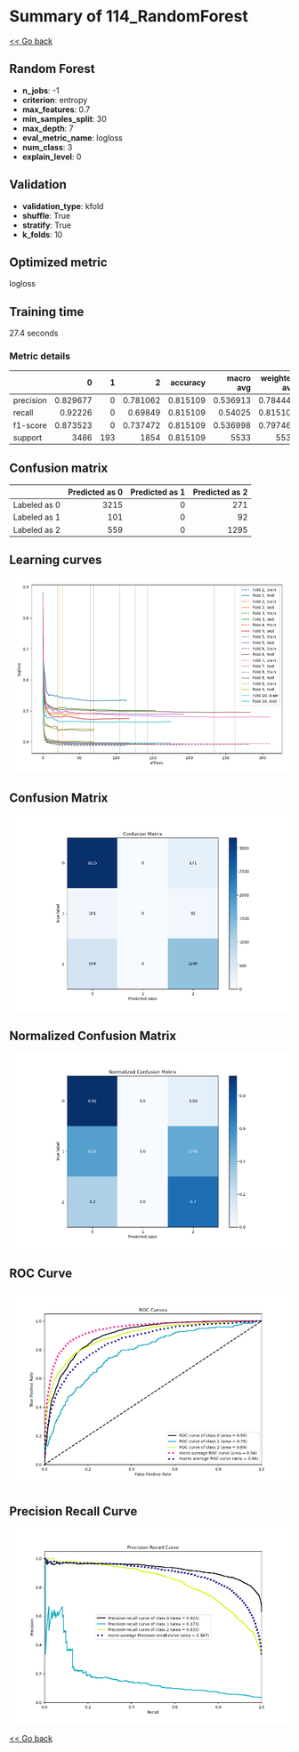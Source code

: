 # Summary of 114_RandomForest

[<< Go back](../README.md)


## Random Forest
- **n_jobs**: -1
- **criterion**: entropy
- **max_features**: 0.7
- **min_samples_split**: 30
- **max_depth**: 7
- **eval_metric_name**: logloss
- **num_class**: 3
- **explain_level**: 0

## Validation
 - **validation_type**: kfold
 - **shuffle**: True
 - **stratify**: True
 - **k_folds**: 10

## Optimized metric
logloss

## Training time

27.4 seconds

### Metric details
|           |           0 |   1 |           2 |   accuracy |   macro avg |   weighted avg |   logloss |
|:----------|------------:|----:|------------:|-----------:|------------:|---------------:|----------:|
| precision |    0.829677 |   0 |    0.781062 |   0.815109 |    0.536913 |       0.784447 |  0.479304 |
| recall    |    0.92226  |   0 |    0.69849  |   0.815109 |    0.54025  |       0.815109 |  0.479304 |
| f1-score  |    0.873523 |   0 |    0.737472 |   0.815109 |    0.536998 |       0.797465 |  0.479304 |
| support   | 3486        | 193 | 1854        |   0.815109 | 5533        |    5533        |  0.479304 |


## Confusion matrix
|              |   Predicted as 0 |   Predicted as 1 |   Predicted as 2 |
|:-------------|-----------------:|-----------------:|-----------------:|
| Labeled as 0 |             3215 |                0 |              271 |
| Labeled as 1 |              101 |                0 |               92 |
| Labeled as 2 |              559 |                0 |             1295 |

## Learning curves
![Learning curves](learning_curves.png)
## Confusion Matrix

![Confusion Matrix](confusion_matrix.png)


## Normalized Confusion Matrix

![Normalized Confusion Matrix](confusion_matrix_normalized.png)


## ROC Curve

![ROC Curve](roc_curve.png)


## Precision Recall Curve

![Precision Recall Curve](precision_recall_curve.png)



[<< Go back](../README.md)
